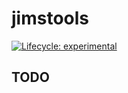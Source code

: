 
<!-- README.md is generated from README.Rmd. Please edit that file -->

# jimstools

<!-- badges: start -->

[![Lifecycle:
experimental](https://img.shields.io/badge/lifecycle-experimental-orange.svg)](https://www.tidyverse.org/lifecycle/#experimental)
<!-- badges: end -->

## TODO
